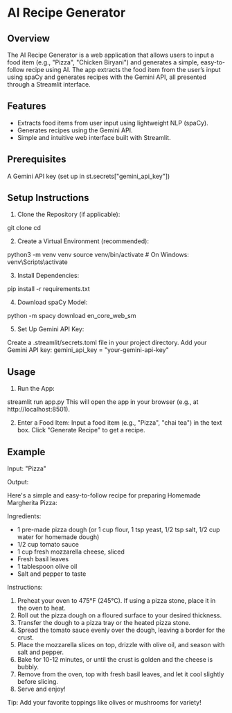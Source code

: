 # AI Recipe Generator

## Overview

The AI Recipe Generator is a web application that allows users to input a food item (e.g., "Pizza", "Chicken Biryani") and generates a simple, easy-to-follow recipe using AI. The app extracts the food item from the user’s input using spaCy and generates recipes with the Gemini API, all presented through a Streamlit interface.

## Features

- Extracts food items from user input using lightweight NLP (spaCy).
- Generates recipes using the Gemini API.
- Simple and intuitive web interface built with Streamlit.

## Prerequisites

A Gemini API key (set up in st.secrets["gemini_api_key"])

## Setup Instructions

1. Clone the Repository (if applicable):

git clone <repository-url>
cd <repository-directory>

2. Create a Virtual Environment (recommended):

python3 -m venv venv
source venv/bin/activate  # On Windows: venv\Scripts\activate

3. Install Dependencies:

pip install -r requirements.txt

4. Download spaCy Model:

python -m spacy download en_core_web_sm

5. Set Up Gemini API Key:

Create a .streamlit/secrets.toml file in your project directory.
Add your Gemini API key:
gemini_api_key = "your-gemini-api-key"

## Usage

1. Run the App:

streamlit run app.py
This will open the app in your browser (e.g., at http://localhost:8501).

2. Enter a Food Item:
Input a food item (e.g., "Pizza", "chai tea") in the text box.
Click "Generate Recipe" to get a recipe.

## Example

Input: "Pizza"

Output:

Here's a simple and easy-to-follow recipe for preparing Homemade Margherita Pizza:

Ingredients:
- 1 pre-made pizza dough (or 1 cup flour, 1 tsp yeast, 1/2 tsp salt, 1/2 cup water for homemade dough)
- 1/2 cup tomato sauce
- 1 cup fresh mozzarella cheese, sliced
- Fresh basil leaves
- 1 tablespoon olive oil
- Salt and pepper to taste

Instructions:
1. Preheat your oven to 475°F (245°C). If using a pizza stone, place it in the oven to heat.
2. Roll out the pizza dough on a floured surface to your desired thickness.
3. Transfer the dough to a pizza tray or the heated pizza stone.
4. Spread the tomato sauce evenly over the dough, leaving a border for the crust.
5. Place the mozzarella slices on top, drizzle with olive oil, and season with salt and pepper.
6. Bake for 10-12 minutes, or until the crust is golden and the cheese is bubbly.
7. Remove from the oven, top with fresh basil leaves, and let it cool slightly before slicing.
8. Serve and enjoy!

Tip: Add your favorite toppings like olives or mushrooms for variety!
